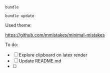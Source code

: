 
```
bundle
```

```
bundle update
```


Used theme:

https://github.com/mmistakes/minimal-mistakes


To do:

- [ ] Explore clipboard on latex render
- [ ] Update README.md
- [ ] 